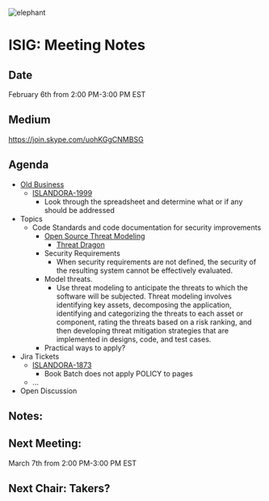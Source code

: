![elephant](https://user-images.githubusercontent.com/2738244/32838769-1f3166d8-c9e0-11e7-98de-09c71110d64f.jpg)

# ISIG: Meeting Notes

## Date
February 6th from 2:00 PM-3:00 PM EST

## Medium

https://join.skype.com/uohKGgCNMBSG<br/>

## Agenda

*   [Old Business](https://docs.google.com/document/d/1XVO_zRI7YyP7NRWenuc1pGhgLTIZRnOWaDGguAHRiTY)
    *   [ISLANDORA-1999](https://jira.duraspace.org/browse/ISLANDORA-1999)
        *   Look through the spreadsheet and determine what or if any should be addressed
*   Topics
    *   Code Standards and code documentation for security improvements
        *   [Open Source Threat Modeling](https://www.coreinfrastructure.org/news/blogs/2017/11/open-source-threat-modeling)
            *   [Threat Dragon](https://threatdragon.org)
        *   Security Requirements
            *   When security requirements are not defined, the security of the resulting system cannot be effectively evaluated.
        *   Model threats.
            *   Use threat modeling to anticipate the threats to which the software will be subjected. Threat modeling involves identifying key assets, decomposing the application, identifying and categorizing the threats to each asset or component, rating the threats based on a risk ranking, and then developing threat mitigation strategies that are implemented in designs, code, and test cases.
        *   Practical ways to apply?
*   Jira Tickets
    *   [ISLANDORA-1873](https://jira.duraspace.org/browse/ISLANDORA-1873)
        *   Book Batch does not apply POLICY to pages
    *   ...
*   Open Discussion

## Notes:

## Next Meeting:
March 7th from 2:00 PM-3:00 PM EST

## Next Chair: Takers?
